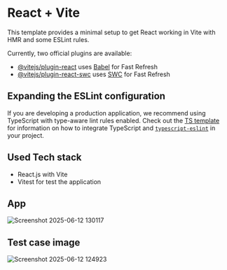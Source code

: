 # React + Vite

This template provides a minimal setup to get React working in Vite with HMR and some ESLint rules.

Currently, two official plugins are available:

- [@vitejs/plugin-react](https://github.com/vitejs/vite-plugin-react/blob/main/packages/plugin-react) uses [Babel](https://babeljs.io/) for Fast Refresh
- [@vitejs/plugin-react-swc](https://github.com/vitejs/vite-plugin-react/blob/main/packages/plugin-react-swc) uses [SWC](https://swc.rs/) for Fast Refresh

## Expanding the ESLint configuration

If you are developing a production application, we recommend using TypeScript with type-aware lint rules enabled. Check out the [TS template](https://github.com/vitejs/vite/tree/main/packages/create-vite/template-react-ts) for information on how to integrate TypeScript and [`typescript-eslint`](https://typescript-eslint.io) in your project.


## Used Tech stack
- React.js with Vite 
- Vitest for test the application

## App
![Screenshot 2025-06-12 130117](https://github.com/user-attachments/assets/2e4673ab-9289-4f1d-9533-c2ab63a0fcec)


## Test case image
![Screenshot 2025-06-12 124923](https://github.com/user-attachments/assets/dd8af4a7-069e-40bd-b3db-373a9b045bc0)

